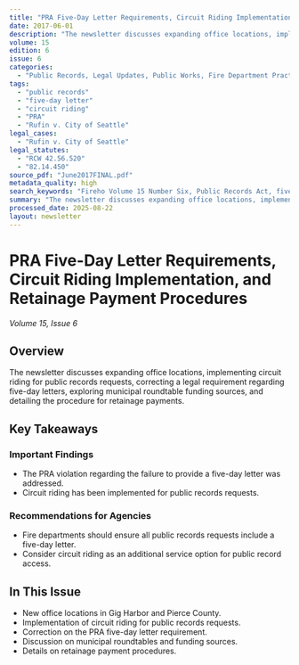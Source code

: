 ```yaml
---
title: "PRA Five-Day Letter Requirements, Circuit Riding Implementation, and Retainage Payment Procedures"
date: 2017-06-01
description: "The newsletter discusses expanding office locations, implementing circuit riding for public records requests, correcting a legal requirement regarding five-day letters, exploring municipal roundtable funding sources, and detailing the procedure for retainage payments."
volume: 15
edition: 6
issue: 6
categories:
  - "Public Records, Legal Updates, Public Works, Fire Department Practice Areas, Public Service"
tags:
  - "public records"
  - "five-day letter"
  - "circuit riding"
  - "PRA"
  - "Rufin v. City of Seattle"
legal_cases:
  - "Rufin v. City of Seattle"
legal_statutes:
  - "RCW 42.56.520"
  - "82.14.450"
source_pdf: "June2017FINAL.pdf"
metadata_quality: high
search_keywords: "Fireho Volume 15 Number Six, Public Records Act, five-day letter, PRA Case Rufin v. City of Seattle, Circuit Riding Implementation, Municipal Roundtable Funding Sources, Retainage Payment Procedure..."
summary: "The newsletter discusses expanding office locations, implementing circuit riding for public records requests, correcting a legal requirement regarding five-day letters, exploring municipal roundtable funding sources, and detailing the procedure for retainage payments."
processed_date: 2025-08-22
layout: newsletter
---
```


# PRA Five-Day Letter Requirements, Circuit Riding Implementation, and Retainage Payment Procedures

*Volume 15, Issue 6*

## Overview

The newsletter discusses expanding office locations, implementing circuit riding for public records requests, correcting a legal requirement regarding five-day letters, exploring municipal roundtable funding sources, and detailing the procedure for retainage payments.

## Key Takeaways

### Important Findings

- The PRA violation regarding the failure to provide a five-day letter was addressed.
- Circuit riding has been implemented for public records requests.

### Recommendations for Agencies

- Fire departments should ensure all public records requests include a five-day letter.
- Consider circuit riding as an additional service option for public record access.

## In This Issue

- New office locations in Gig Harbor and Pierce County.
- Implementation of circuit riding for public records requests.
- Correction on the PRA five-day letter requirement.
- Discussion on municipal roundtables and funding sources.
- Details on retainage payment procedures.

